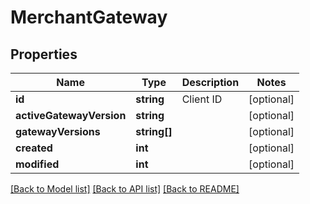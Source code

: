 # MerchantGateway

## Properties
Name | Type | Description | Notes
------------ | ------------- | ------------- | -------------
**id** | **string** | Client ID | [optional] 
**activeGatewayVersion** | **string** |  | [optional] 
**gatewayVersions** | **string[]** |  | [optional] 
**created** | **int** |  | [optional] 
**modified** | **int** |  | [optional] 

[[Back to Model list]](../README.md#documentation-for-models) [[Back to API list]](../README.md#documentation-for-api-endpoints) [[Back to README]](../README.md)


